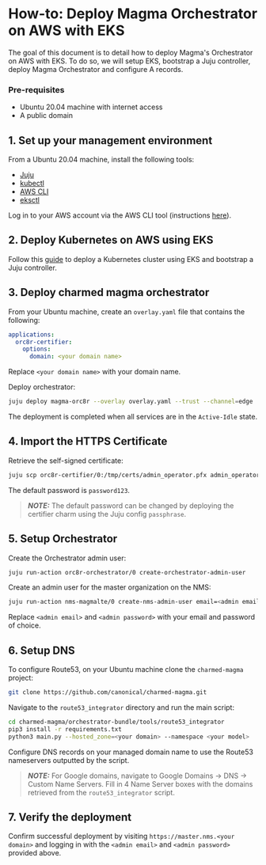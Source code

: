 # How-to: Deploy Magma Orchestrator on AWS with EKS

The goal of this document is to detail how to deploy Magma's Orchestrator on AWS with EKS. To do so,
we will setup EKS, bootstrap a Juju controller, deploy Magma Orchestrator and configure A
records.

### Pre-requisites

- Ubuntu 20.04 machine with internet access
- A public domain

## 1. Set up your management environment

From a Ubuntu 20.04 machine, install the following tools:

- [Juju](https://juju.is/docs/olm/installing-juju)
- [kubectl](https://kubernetes.io/docs/tasks/tools/install-kubectl-linux/)
- [AWS CLI](https://docs.aws.amazon.com/cli/latest/userguide/getting-started-install.html)
- [eksctl](https://docs.aws.amazon.com/eks/latest/userguide/eksctl.html)

Log in to your AWS account via the AWS CLI tool (instructions
[here](https://docs.aws.amazon.com/cli/latest/userguide/getting-started-quickstart.html)).

## 2. Deploy Kubernetes on AWS using EKS

Follow this [guide](<https://juju.is/docs/olm/amazon-elastic-kubernetes-service-(amazon-eks)#heading--install-the-juju-client>) to deploy a Kubernetes cluster using EKS and bootstrap a Juju controller.

## 3. Deploy charmed magma orchestrator

From your Ubuntu machine, create an `overlay.yaml` file that contains the following:

```yaml
applications:
  orc8r-certifier:
    options:
      domain: <your domain name>
```

Replace `<your domain name>` with your domain name.

Deploy orchestrator:

```bash
juju deploy magma-orc8r --overlay overlay.yaml --trust --channel=edge
```

The deployment is completed when all services are in the `Active-Idle` state.

## 4. Import the HTTPS Certificate

Retrieve the self-signed certificate:

```bash
juju scp orc8r-certifier/0:/tmp/certs/admin_operator.pfx admin_operator.pfx
```

The default password is `password123`.

> **_NOTE:_** The default password can be changed by deploying the certifier charm using
> the Juju config `passphrase`.

## 5. Setup Orchestrator

Create the Orchestrator admin user:

```bash
juju run-action orc8r-orchestrator/0 create-orchestrator-admin-user
```

Create an admin user for the master organization on the NMS:

```bash
juju run-action nms-magmalte/0 create-nms-admin-user email=<admin email> password=<admin password>
```

Replace `<admin email>` and `<admin password>` with your email and password of choice.

## 6. Setup DNS

To configure Route53, on your Ubuntu machine clone the `charmed-magma` project:

```bash
git clone https://github.com/canonical/charmed-magma.git
```

Navigate to the `route53_integrator` directory and run the main script:

```bash
cd charmed-magma/orchestrator-bundle/tools/route53_integrator
pip3 install -r requirements.txt
python3 main.py --hosted_zone=<your domain> --namespace <your model>
```

Configure DNS records on your managed domain name to use the Route53 nameservers outputted by the
script.

> **_NOTE:_** For Google domains, navigate to Google Domains -> DNS -> Custom Name Servers. Fill in 4 Name Server
> boxes with the domains retrieved from the `route53_integrator` script.

## 7. Verify the deployment

Confirm successful deployment by visiting `https://master.nms.<your domain>` and logging in
with the `<admin email>` and `<admin password>` provided above.

